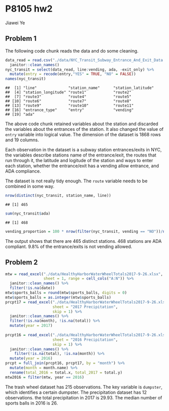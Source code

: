 P8105 hw2
================
Jiawei Ye

Problem 1
---------

The following code chunk reads the data and do some cleaning.

``` r
data_read = read.csv("./data/NYC_Transit_Subway_Entrance_And_Exit_Data.csv") %>% 
  janitor::clean_names()
nyc_transit = select(data_read, line:vending, ada, -exit_only) %>% 
  mutate(entry = recode(entry,"YES" = TRUE, "NO" = FALSE))
names(nyc_transit)
```

    ##  [1] "line"              "station_name"      "station_latitude" 
    ##  [4] "station_longitude" "route1"            "route2"           
    ##  [7] "route3"            "route4"            "route5"           
    ## [10] "route6"            "route7"            "route8"           
    ## [13] "route9"            "route10"           "route11"          
    ## [16] "entrance_type"     "entry"             "vending"          
    ## [19] "ada"

The above code chunk retained variables about the station and discarded the variables about the entrances of the station. It also changed the value of `entry` variable into logical value. The dimension of the dataset is 1868 rows and 19 columns.

Each observation in the dataset is a subway station entrances/exits in NYC, the variables describe stations name of the entrance/exit, the routes that run through it, the latitude and logitude of the station and ways to enter each station, whether the entrance/exit has a vending allow entrance, and ADA compliance.

The dataset is not really tidy enough. The `route` variable needs to be combined in some way.

``` r
nrow(distinct(nyc_transit, station_name, line))
```

    ## [1] 465

``` r
sum(nyc_transit$ada)
```

    ## [1] 468

``` r
vending_proportion = 100 * nrow(filter(nyc_transit, vending == "NO"))/nrow(nyc_transit)
```

The output shows that there are 465 distinct stations. 468 stations are ADA compliant. 9.8% of the entrance/exits is not vending allowed.

Problem 2
---------

``` r
mtw = read_excel("./data/HealthyHarborWaterWheelTotals2017-9-26.xlsx", 
                 sheet = 1, range = cell_cols("A:N")) %>% 
  janitor::clean_names() %>% 
  filter(!is.na(date))
mtw$sports_balls = round(mtw$sports_balls, digits = 0)
mtw$sports_balls = as.integer(mtw$sports_balls)
prcpt17 = read_excel("./data/HealthyHarborWaterWheelTotals2017-9-26.xlsx",
                     sheet = "2017 Precipitation", 
                     skip = 1) %>% 
  janitor::clean_names() %>% 
  filter(!is.na(month), !is.na(total)) %>% 
  mutate(year = 2017)
  
prcpt16 = read_excel("./data/HealthyHarborWaterWheelTotals2017-9-26.xlsx",
                     sheet = "2016 Precipitation",
                     skip = 1) %>%
  janitor::clean_names() %>% 
    filter(!is.na(total), !is.na(month)) %>% 
  mutate(year = 2016)
prcpt = full_join(prcpt16, prcpt17, by = "month") %>% 
  mutate(month = month.name) %>% 
  rename(total_2016 = total.x, total_2017 = total.y)
mtw2016 = filter(mtw, year == 2016) 
```

The trash wheel dataset has 215 observations. The key variable is `dumpster`, which identifies a certain dumpster.
The precipitation dataset has 12 observations. the total precipitation in 2017 is 29.93. The median number of sports balls in 2016 is 26.
